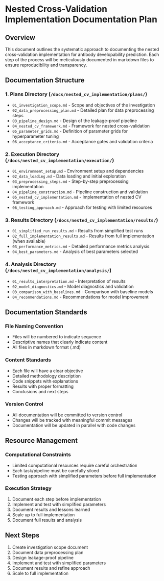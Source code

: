 # Nested Cross-Validation Implementation Documentation Plan

## Overview
This document outlines the systematic approach to documenting the nested cross-validation implementation for antibody developability prediction. Each step of the process will be meticulously documented in markdown files to ensure reproducibility and transparency.

## Documentation Structure

### 1. Plans Directory (`/docs/nested_cv_implementation/plans/`)
- `01_investigation_scope.md` - Scope and objectives of the investigation
- `02_data_preprocessing_plan.md` - Detailed plan for data preprocessing steps
- `03_pipeline_design.md` - Design of the leakage-proof pipeline
- `04_nested_cv_framework.md` - Framework for nested cross-validation
- `05_parameter_grids.md` - Definition of parameter grids for hyperparameter tuning
- `06_acceptance_criteria.md` - Acceptance gates and validation criteria

### 2. Execution Directory (`/docs/nested_cv_implementation/execution/`)
- `01_environment_setup.md` - Environment setup and dependencies
- `02_data_loading.md` - Data loading and initial exploration
- `03_preprocessing_steps.md` - Step-by-step preprocessing implementation
- `04_pipeline_construction.md` - Pipeline construction and validation
- `05_nested_cv_implementation.md` - Implementation of nested CV framework
- `06_testing_approach.md` - Approach for testing with limited resources

### 3. Results Directory (`/docs/nested_cv_implementation/results/`)
- `01_simplified_run_results.md` - Results from simplified test runs
- `02_full_implementation_results.md` - Results from full implementation (when available)
- `03_performance_metrics.md` - Detailed performance metrics analysis
- `04_best_parameters.md` - Analysis of best parameters selected

### 4. Analysis Directory (`/docs/nested_cv_implementation/analysis/`)
- `01_results_interpretation.md` - Interpretation of results
- `02_model_diagnostics.md` - Model diagnostics and validation
- `03_comparison_with_baselines.md` - Comparison with baseline models
- `04_recommendations.md` - Recommendations for model improvement

## Documentation Standards

### File Naming Convention
- Files will be numbered to indicate sequence
- Descriptive names that clearly indicate content
- All files in markdown format (.md)

### Content Standards
- Each file will have a clear objective
- Detailed methodology description
- Code snippets with explanations
- Results with proper formatting
- Conclusions and next steps

### Version Control
- All documentation will be committed to version control
- Changes will be tracked with meaningful commit messages
- Documentation will be updated in parallel with code changes

## Resource Management

### Computational Constraints
- Limited computational resources require careful orchestration
- Each task/pipeline must be carefully siloed
- Testing approach with simplified parameters before full implementation

### Execution Strategy
1. Document each step before implementation
2. Implement and test with simplified parameters
3. Document results and lessons learned
4. Scale up to full implementation
5. Document full results and analysis

## Next Steps
1. Create investigation scope document
2. Document data preprocessing plan
3. Design leakage-proof pipeline
4. Implement and test with simplified parameters
5. Document results and refine approach
6. Scale to full implementation
